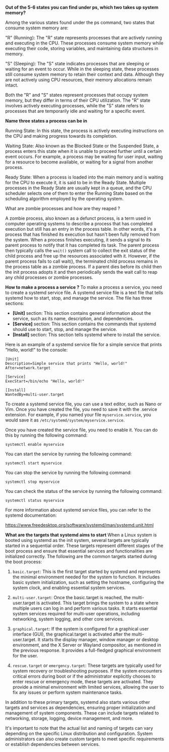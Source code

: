 
**Out of the 5-6 states you can find under ps, which two takes up system memory?**

Among the various states found under the ps command, two states that consume system memory are:

"R" (Running): The "R" state represents processes that are actively running and executing in the CPU. These processes consume system memory while executing their code, storing variables, and maintaining data structures in memory.

"S" (Sleeping): The "S" state indicates processes that are sleeping or waiting for an event to occur. While in the sleeping state, these processes still consume system memory to retain their context and data. Although they are not actively using CPU resources, their memory allocations remain intact.

Both the "R" and "S" states represent processes that occupy system memory, but they differ in terms of their CPU utilization. The "R" state involves actively executing processes, while the "S" state refers to processes that are temporarily idle and waiting for a specific event.


**Name three states a process can be in**


Running State: In this state, the process is actively executing instructions on the CPU and making progress towards its completion.

Waiting State: Also known as the Blocked State or the Suspended State, a process enters this state when it is unable to proceed further until a certain event occurs. For example, a process may be waiting for user input, waiting for a resource to become available, or waiting for a signal from another process.

Ready State: When a process is loaded into the main memory and is waiting for the CPU to execute it, it is said to be in the Ready State. Multiple processes in the Ready State are usually kept in a queue, and the CPU scheduler selects one of them to enter the Running State based on the scheduling algorithm employed by the operating system.


What are zombie processes and how are they reaped ? 

A zombie process, also known as a defunct process, is a term used in computer operating systems to describe a process that has completed execution but still has an entry in the process table. In other words, it's a process that has finished its execution but hasn't been fully removed from the system. When a process finishes executing, it sends a signal to its parent process to notify that it has completed its task. The parent process then typically calls the `wait()` system call to collect the exit status of the child process and free up the resources associated with it. However, if the parent process fails to call wait(), the terminated child process remains in the process table as a zombie process. If a parent dies before its child then the init process adopts it and then periodically sends the wait call to reap any child processes or zombie processes.



**How to make a process a service ?**
To make a process a service, you need to create a systemd service file. A systemd service file is a text file that tells systemd how to start, stop, and manage the service. The file has three sections:

* **[Unit]** section: This section contains general information about the service, such as its name, description, and dependencies.
* **[Service]** section: This section contains the commands that systemd should use to start, stop, and manage the service.
* **[Install]** section: This section tells systemd where to install the service.

Here is an example of a systemd service file for a simple service that prints "Hello, world!" to the console:

```
[Unit]
Description=Simple service that prints "Hello, world!"
After=network.target

[Service]
ExecStart=/bin/echo "Hello, world!"

[Install]
WantedBy=multi-user.target
```

To create a systemd service file, you can use a text editor, such as Nano or Vim. Once you have created the file, you need to save it with the .service extension. For example, if you named your file `myservice.service`, you would save it as `/etc/systemd/system/myservice.service`.

Once you have created the service file, you need to enable it. You can do this by running the following command:

```
systemctl enable myservice
```

You can start the service by running the following command:

```
systemctl start myservice
```

You can stop the service by running the following command:

```
systemctl stop myservice
```

You can check the status of the service by running the following command:

```
systemctl status myservice
```

For more information about systemd service files, you can refer to the systemd documentation:

<https://www.freedesktop.org/software/systemd/man/systemd.unit.html>


**What are the targets that systemd aims to start**
When a Linux system is booted using systemd as the init system, several targets are typically started in a sequential order. These targets represent different stages of the boot process and ensure that essential services and functionalities are initialized correctly. The following are the common targets started during the boot process:

1. `basic.target`: This is the first target started by systemd and represents the minimal environment needed for the system to function. It includes basic system initialization, such as setting the hostname, configuring the system clock, and enabling essential system services.

2. `multi-user.target`: Once the basic.target is reached, the multi-user.target is activated. This target brings the system to a state where multiple users can log in and perform various tasks. It starts essential system services required for multi-user operations, including networking, system logging, and other core services.

3. `graphical.target`: If the system is configured for a graphical user interface (GUI), the graphical.target is activated after the multi-user.target. It starts the display manager, window manager or desktop environment, and the X Server or Wayland compositor, as mentioned in the previous response. It provides a full-fledged graphical environment for the user.

4. `rescue.target` or `emergency.target`: These targets are typically used for system recovery or troubleshooting purposes. If the system encounters critical errors during boot or if the administrator explicitly chooses to enter rescue or emergency mode, these targets are activated. They provide a minimal environment with limited services, allowing the user to fix any issues or perform system maintenance tasks.

In addition to these primary targets, systemd also starts various other targets and services as dependencies, ensuring proper initialization and management of system components. These can include targets related to networking, storage, logging, device management, and more.

It's important to note that the actual list and naming of targets can vary depending on the specific Linux distribution and configuration. System administrators can also create custom targets to meet specific requirements or establish dependencies between services.